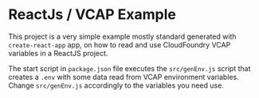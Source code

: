 # ReactJs / VCAP Example

This project is a very simple example mostly standard generated with `create-react-app` app,
on how to read and use CloudFoundry VCAP variables in a ReactJS project.

The start script in `package.json` file executes the `src/genEnv.js` script that creates a `.env`
with some data read from VCAP environment variables. Change `src/genEnv.js` accordingly to the variables
you need use.
